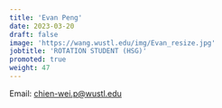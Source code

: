 ```yaml
---
title: 'Evan Peng'
date: 2023-03-20
draft: false
image: 'https://wang.wustl.edu/img/Evan_resize.jpg'
jobtitle: 'ROTATION STUDENT (HSG)'
promoted: true
weight: 47
---
```

Email: chien-wei.p@wustl.edu
